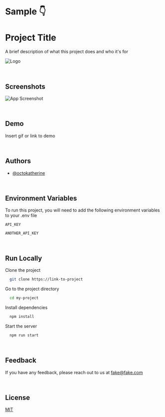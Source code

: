 # Sample 👇
# Project Title

A brief description of what this project does and who it's for


![Logo](https://dev-to-uploads.s3.amazonaws.com/uploads/articles/th5xamgrr6se0x5ro4g6.png)

<br>

## Screenshots

![App Screenshot](https://via.placeholder.com/468x300?text=App+Screenshot+Here)

<br>

## Demo

Insert gif or link to demo

<br>

## Authors

- [@octokatherine](https://www.github.com/octokatherine)

<br>

## Environment Variables

To run this project, you will need to add the following environment variables to your .env file

`API_KEY`

`ANOTHER_API_KEY`

<br>

## Run Locally

Clone the project

```bash
  git clone https://link-to-project
```

Go to the project directory

```bash
  cd my-project
```

Install dependencies

```bash
  npm install
```

Start the server

```bash
  npm run start
```

<br>

## Feedback

If you have any feedback, please reach out to us at fake@fake.com

<br>

## License

[MIT](https://choosealicense.com/licenses/mit/)